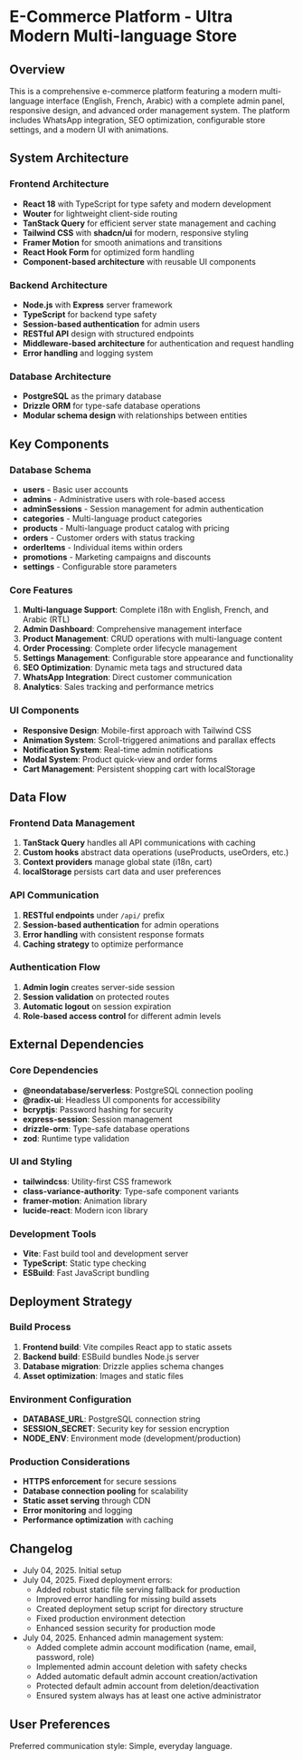 # E-Commerce Platform - Ultra Modern Multi-language Store

## Overview

This is a comprehensive e-commerce platform featuring a modern multi-language interface (English, French, Arabic) with a complete admin panel, responsive design, and advanced order management system. The platform includes WhatsApp integration, SEO optimization, configurable store settings, and a modern UI with animations.

## System Architecture

### Frontend Architecture
- **React 18** with TypeScript for type safety and modern development
- **Wouter** for lightweight client-side routing
- **TanStack Query** for efficient server state management and caching
- **Tailwind CSS** with **shadcn/ui** for modern, responsive styling
- **Framer Motion** for smooth animations and transitions
- **React Hook Form** for optimized form handling
- **Component-based architecture** with reusable UI components

### Backend Architecture
- **Node.js** with **Express** server framework
- **TypeScript** for backend type safety
- **Session-based authentication** for admin users
- **RESTful API** design with structured endpoints
- **Middleware-based architecture** for authentication and request handling
- **Error handling** and logging system

### Database Architecture
- **PostgreSQL** as the primary database
- **Drizzle ORM** for type-safe database operations
- **Modular schema design** with relationships between entities

## Key Components

### Database Schema
- **users** - Basic user accounts
- **admins** - Administrative users with role-based access
- **adminSessions** - Session management for admin authentication
- **categories** - Multi-language product categories
- **products** - Multi-language product catalog with pricing
- **orders** - Customer orders with status tracking
- **orderItems** - Individual items within orders
- **promotions** - Marketing campaigns and discounts
- **settings** - Configurable store parameters

### Core Features
1. **Multi-language Support**: Complete i18n with English, French, and Arabic (RTL)
2. **Admin Dashboard**: Comprehensive management interface
3. **Product Management**: CRUD operations with multi-language content
4. **Order Processing**: Complete order lifecycle management
5. **Settings Management**: Configurable store appearance and functionality
6. **SEO Optimization**: Dynamic meta tags and structured data
7. **WhatsApp Integration**: Direct customer communication
8. **Analytics**: Sales tracking and performance metrics

### UI Components
- **Responsive Design**: Mobile-first approach with Tailwind CSS
- **Animation System**: Scroll-triggered animations and parallax effects
- **Notification System**: Real-time admin notifications
- **Modal System**: Product quick-view and order forms
- **Cart Management**: Persistent shopping cart with localStorage

## Data Flow

### Frontend Data Management
1. **TanStack Query** handles all API communications with caching
2. **Custom hooks** abstract data operations (useProducts, useOrders, etc.)
3. **Context providers** manage global state (i18n, cart)
4. **localStorage** persists cart data and user preferences

### API Communication
1. **RESTful endpoints** under `/api/` prefix
2. **Session-based authentication** for admin operations
3. **Error handling** with consistent response formats
4. **Caching strategy** to optimize performance

### Authentication Flow
1. **Admin login** creates server-side session
2. **Session validation** on protected routes
3. **Automatic logout** on session expiration
4. **Role-based access control** for different admin levels

## External Dependencies

### Core Dependencies
- **@neondatabase/serverless**: PostgreSQL connection pooling
- **@radix-ui**: Headless UI components for accessibility
- **bcryptjs**: Password hashing for security
- **express-session**: Session management
- **drizzle-orm**: Type-safe database operations
- **zod**: Runtime type validation

### UI and Styling
- **tailwindcss**: Utility-first CSS framework
- **class-variance-authority**: Type-safe component variants
- **framer-motion**: Animation library
- **lucide-react**: Modern icon library

### Development Tools
- **Vite**: Fast build tool and development server
- **TypeScript**: Static type checking
- **ESBuild**: Fast JavaScript bundling

## Deployment Strategy

### Build Process
1. **Frontend build**: Vite compiles React app to static assets
2. **Backend build**: ESBuild bundles Node.js server
3. **Database migration**: Drizzle applies schema changes
4. **Asset optimization**: Images and static files

### Environment Configuration
- **DATABASE_URL**: PostgreSQL connection string
- **SESSION_SECRET**: Security key for session encryption
- **NODE_ENV**: Environment mode (development/production)

### Production Considerations
- **HTTPS enforcement** for secure sessions
- **Database connection pooling** for scalability
- **Static asset serving** through CDN
- **Error monitoring** and logging
- **Performance optimization** with caching

## Changelog

- July 04, 2025. Initial setup
- July 04, 2025. Fixed deployment errors:
  * Added robust static file serving fallback for production
  * Improved error handling for missing build assets
  * Created deployment setup script for directory structure
  * Fixed production environment detection
  * Enhanced session security for production mode
- July 04, 2025. Enhanced admin management system:
  * Added complete admin account modification (name, email, password, role)
  * Implemented admin account deletion with safety checks
  * Added automatic default admin account creation/activation
  * Protected default admin account from deletion/deactivation
  * Ensured system always has at least one active administrator

## User Preferences

Preferred communication style: Simple, everyday language.